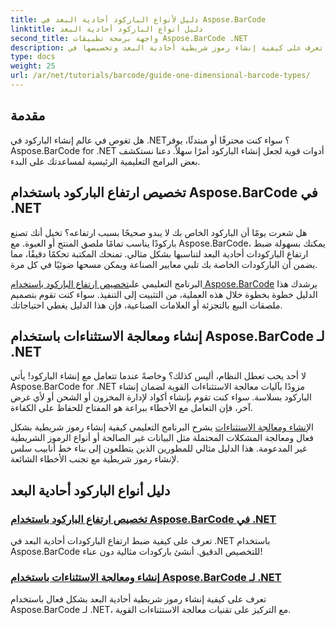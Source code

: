 ```yaml
---
title: دليل لأنواع الباركود أحادية البعد في Aspose.BarCode
linktitle: دليل أنواع الباركود أحادية البعد
second_title: واجهة برمجة تطبيقات Aspose.BarCode .NET
description: تعرف على كيفية إنشاء رموز شريطية أحادية البعد وتخصيصها في .NET باستخدام Aspose.BarCode، مع تقنيات معالجة الاستثناءات القوية.
type: docs
weight: 25
url: /ar/net/tutorials/barcode/guide-one-dimensional-barcode-types/
---
```

## مقدمة

هل تغوص في عالم إنشاء الباركود في .NET؟ سواء كنت محترفًا أو مبتدئًا، يوفر Aspose.BarCode for .NET أدوات قوية لجعل إنشاء الباركود أمرًا سهلاً. دعنا نستكشف بعض البرامج التعليمية الرئيسية لمساعدتك على البدء.

## تخصيص ارتفاع الباركود باستخدام Aspose.BarCode في .NET  

هل شعرت يومًا أن الباركود الخاص بك لا يبدو صحيحًا بسبب ارتفاعه؟ تخيل أنك تصنع باركودًا يناسب تمامًا ملصق المنتج أو العبوة. مع Aspose.BarCode، يمكنك بسهولة ضبط ارتفاع الباركودات أحادية البعد لتناسبها بشكل مثالي. تمنحك المكتبة تحكمًا دقيقًا، مما يضمن أن الباركودات الخاصة بك تلبي معايير الصناعة ويمكن مسحها ضوئيًا في كل مرة.  

 البرنامج التعليمي على[تخصيص ارتفاع الباركود باستخدام Aspose.BarCode](./customizing-barcode-height/) يرشدك هذا الدليل خطوة بخطوة خلال هذه العملية، من التثبيت إلى التنفيذ. سواء كنت تقوم بتصميم ملصقات البيع بالتجزئة أو العلامات الصناعية، فإن هذا الدليل يغطي احتياجاتك.  

## إنشاء ومعالجة الاستثناءات باستخدام Aspose.BarCode لـ .NET  

لا أحد يحب تعطل النظام، أليس كذلك؟ وخاصةً عندما تتعامل مع إنشاء الباركود! يأتي Aspose.BarCode for .NET مزودًا بآليات معالجة الاستثناءات القوية لضمان إنشاء الباركود بسلاسة. سواء كنت تقوم بإنشاء أكواد لإدارة المخزون أو الشحن أو لأي غرض آخر، فإن التعامل مع الأخطاء ببراعة هو المفتاح للحفاظ على الكفاءة.  

 ال[إنشاء ومعالجة الاستثناءات](./generation-and-exception-handling/) يشرح البرنامج التعليمي كيفية إنشاء رموز شريطية بشكل فعال ومعالجة المشكلات المحتملة مثل البيانات غير الصالحة أو أنواع الرموز الشريطية غير المدعومة. هذا الدليل مثالي للمطورين الذين يتطلعون إلى بناء خط أنابيب سلس لإنشاء رموز شريطية مع تجنب الأخطاء الشائعة.  

## دليل أنواع الباركود أحادية البعد
### [تخصيص ارتفاع الباركود باستخدام Aspose.BarCode في .NET](./customizing-barcode-height/)
تعرف على كيفية ضبط ارتفاع الباركودات أحادية البعد في .NET باستخدام Aspose.BarCode للتخصيص الدقيق. أنشئ باركودات مثالية دون عناء!
### [إنشاء ومعالجة الاستثناءات باستخدام Aspose.BarCode لـ .NET](./generation-and-exception-handling/)
تعرف على كيفية إنشاء رموز شريطية أحادية البعد بشكل فعال باستخدام Aspose.BarCode لـ .NET، مع التركيز على تقنيات معالجة الاستثناءات القوية.